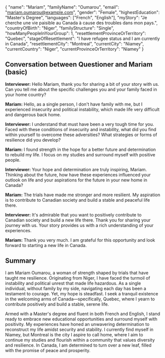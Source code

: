 {
  "name": "Mariam",
  "familyName": "Oumarou",
  "email": "mariam.oumarou@example.com",
  "gender": "Female",
  "highestEducation": "Master's Degree",
  "languages": ["French", "English"],
  "myStory": "Je cherche une vie paisible au Canada à cause des troubles dans mon pays.",
  "countryOfBirth": "Niger",
  "familyStructure": "Single",
  "howManyPeopleInYourGroup": 1,
  "resettlementProvinceOrTerritory": "Quebec",
  "stageOfResettlement": "I have refugee status and I am currently in Canada",
  "resettlementCity": "Montreal",
  "currentCity": "Niamey",
  "currentCountry": "Niger",
  "currentProvinceOrTerritory": "Niamey"
}

## Conversation between Questioner and Mariam (basic)

**Interviewer:** Hello Mariam, thank you for sharing a bit of your story with us. Can you tell me about the specific challenges you and your family faced in your home country?

**Mariam:** Hello, as a single person, I don't have family with me, but I experienced insecurity and political instability, which made life very difficult and dangerous back home.

**Interviewer:** I understand that must have been a very tough time for you. Faced with these conditions of insecurity and instability, what did you find within yourself to overcome these adversities? What strategies or forms of resilience did you develop?

**Mariam:** I found strength in the hope for a better future and determination to rebuild my life. I focus on my studies and surround myself with positive people.

**Interviewer:** Your hope and determination are truly inspiring, Mariam. Thinking about the future, how have these experiences influenced your outlook on life and your aspirations for the future in your new home in Canada?

**Mariam:** The trials have made me stronger and more resilient. My aspiration is to contribute to Canadian society and build a stable and peaceful life there.

**Interviewer:** It's admirable that you want to positively contribute to Canadian society and build a new life there. Thank you for sharing your journey with us. Your story provides us with a rich understanding of your experiences.

**Mariam:** Thank you very much. I am grateful for this opportunity and look forward to starting a new life in Canada.

## Summary

I am Mariam Oumarou, a woman of strength shaped by trials that have taught me resilience. Originating from Niger, I have faced the turmoil of instability and political unrest that made life hazardous. As a single individual, without family by my side, navigating each day has been a testament to courage. Yet, my hope is steadfast. I seek a tranquil existence in the welcoming arms of Canada—specifically, Quebec, where I yearn to contribute positively and build a stable, serene life.

Armed with a Master's degree and fluent in both French and English, I stand ready to embrace new educational opportunities and surround myself with positivity. My experiences have honed an unwavering determination to reconstruct my life amidst security and stability. I currently find myself in Niamey, but Montreal is the city I aspire to call home, where I aim to continue my studies and flourish within a community that values diversity and resilience. In Canada, I am determined to turn over a new leaf, filled with the promise of peace and prosperity.
